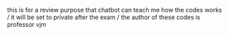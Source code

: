 this is for a review purpose that chatbot can teach me how the codes works / it will be set to private after the exam / the author of these codes is professor vjm
